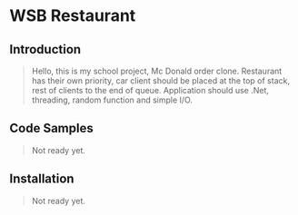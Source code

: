 # WSB Restaurant

## Introduction

> Hello, this is my school project, Mc Donald order clone. Restaurant has their own priority, car client should be placed at the top of stack, rest of clients to the end of queue. Application should use .Net, threading, random function and simple I/O.

## Code Samples

> Not ready yet.

## Installation

> Not ready yet.
